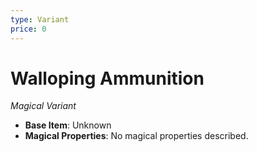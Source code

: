 ```yaml
---
type: Variant
price: 0
---
```

# Walloping Ammunition

*Magical Variant*

- **Base Item**: Unknown
- **Magical Properties**: No magical properties described.


